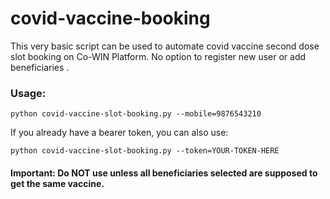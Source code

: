 # covid-vaccine-booking

This very basic script can be used to automate covid vaccine second dose slot booking on Co-WIN Platform. No option to register new user or add beneficiaries .

### Usage:
```
python covid-vaccine-slot-booking.py --mobile=9876543210
```
If you already have a bearer token, you can also use:
```
python covid-vaccine-slot-booking.py --token=YOUR-TOKEN-HERE
```

#### Important: Do NOT use unless all beneficiaries selected are supposed to get the same vaccine. 
